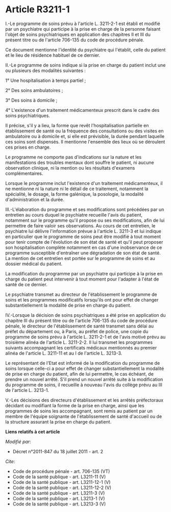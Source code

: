 # Article R3211-1

I.-Le programme de soins prévu à l'article L. 3211-2-1 est établi et modifié par un psychiatre qui participe à la prise en
charge de la personne faisant l'objet de soins psychiatriques en application des chapitres II et III du présent titre ou de
l'article 706-135 du code de procédure pénale. 

Ce document mentionne l'identité du psychiatre qui l'établit, celle du patient et le lieu de résidence habituel de ce
dernier. 

II.-Le programme de soins indique si la prise en charge du patient inclut une ou plusieurs des modalités suivantes : 

1° Une hospitalisation à temps partiel ; 

2° Des soins ambulatoires ; 

3° Des soins à domicile ; 

4° L'existence d'un traitement médicamenteux prescrit dans le cadre des soins psychiatriques. 

Il précise, s'il y a lieu, la forme que revêt l'hospitalisation partielle en établissement de santé ou la fréquence des
consultations ou des visites en ambulatoire ou à domicile et, si elle est prévisible, la durée pendant laquelle ces soins
sont dispensés. Il mentionne l'ensemble des lieux où se déroulent ces prises en charge. 

Le programme ne comporte pas d'indications sur la nature et les manifestations des troubles mentaux dont souffre le patient,
ni aucune observation clinique, ni la mention ou les résultats d'examens complémentaires. 

Lorsque le programme inclut l'existence d'un traitement médicamenteux, il ne mentionne ni la nature ni le détail de ce
traitement, notamment la spécialité, le dosage, la forme galénique, la posologie, la modalité d'administration et la durée. 

III.-L'élaboration du programme et ses modifications sont précédées par un entretien au cours duquel le psychiatre recueille
l'avis du patient, notamment sur le programme qu'il propose ou ses modifications, afin de lui permettre de faire valoir ses
observations. Au cours de cet entretien, le psychiatre lui délivre l'information prévue à l'article L. 3211-3 et lui indique
en particulier que le programme de soins peut être modifié à tout moment pour tenir compte de l'évolution de son état de
santé et qu'il peut proposer son hospitalisation complète notamment en cas d'une inobservance de ce programme susceptible
d'entraîner une dégradation de son état de santé. La mention de cet entretien est portée sur le programme de soins et au
dossier médical du patient. 

La modification du programme par un psychiatre qui participe à la prise en charge du patient peut intervenir à tout moment
pour l'adapter à l'état de santé de ce dernier. 

Le psychiatre transmet au directeur de l'établissement le programme de soins et les programmes modificatifs lorsqu'ils ont
pour effet de changer substantiellement la modalité de prise en charge du patient. 

IV.-Lorsque la décision de soins psychiatriques a été prise en application du chapitre III du présent titre ou de l'article
706-135 du code de procédure pénale, le directeur de l'établissement de santé transmet sans délai au préfet du département
ou, à Paris, au préfet de police, une copie du programme de soins prévu à l'article L. 3211-2-1 et de l'avis motivé prévu au
troisième alinéa de l'article L. 3211-2-2. Il lui transmet les programmes suivants accompagnant les certificats médicaux
mentionnés au premier alinéa de l'article L. 3211-11 et au I de l'article L. 3213-3. 

Le représentant de l'Etat est informé de la modification du programme de soins lorsque celle-ci a pour effet de changer
substantiellement la modalité de prise en charge du patient, afin de lui permettre, le cas échéant, de prendre un nouvel
arrêté. S'il prend un nouvel arrêté suite à la modification du programme de soins, il recueille à nouveau l'avis du collège
prévu au III de l'article L. 3213-1. 

V.-Les décisions des directeurs d'établissement et les arrêtés préfectoraux décidant ou modifiant la forme de la prise en
charge, ainsi que les programmes de soins les accompagnant, sont remis au patient par un membre de l'équipe soignante de
l'établissement de santé d'accueil ou de la structure assurant la prise en charge du patient.

**Liens relatifs à cet article**

_Modifié par_:

  - Décret n°2011-847 du 18 juillet 2011 - art. 2

_Cite_:

  - Code de procédure pénale - art. 706-135 (VT)
  - Code de la santé publique - art. L3211-11 (V)
  - Code de la santé publique - art. L3211-12-1 (V)
  - Code de la santé publique - art. L3211-12-2 (V)
  - Code de la santé publique - art. L3211-3 (V)
  - Code de la santé publique - art. L3213-1 (V)
  - Code de la santé publique - art. L3213-3 (V)
